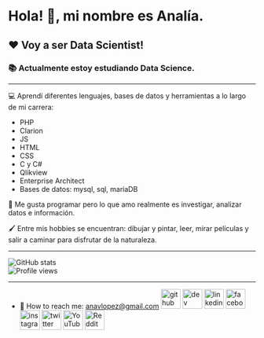 # Hola! 👋, mi nombre es Analía.

## ❤️ Voy a ser Data Scientist!

### 📚 Actualmente estoy estudiando Data Science.
---
💻 Aprendí diferentes lenguajes, bases de datos y herramientas a lo largo de mi carrera:
- PHP
- Clarion
- JS
- HTML
- CSS
- C y C#
- Qlikview
- Enterprise Architect
- Bases de datos: mysql, sql, mariaDB

💞 Me gusta programar pero lo que amo realmente es investigar, analizar datos e información.

🖌️ Entre mis hobbies se encuentran: dibujar y pintar, leer, mirar películas y salir a caminar para disfrutar de la naturaleza.

---

![GitHub stats](https://github-readme-stats.vercel.app/api?username=analialopezf&show_icons=true)  
![Profile views](https://gpvc.arturio.dev/analialopezf)  

---
- 📩 How to reach me: anavlopez@gmail.com 
[<img src='https://cdn.jsdelivr.net/npm/simple-icons@3.0.1/icons/github.svg' alt='github' height='40'>](https://github.com/analialopezf)  [<img src='https://cdn.jsdelivr.net/npm/simple-icons@3.0.1/icons/dev-dot-to.svg' alt='dev' height='40'>](https://dev.to/analialopezf)  [<img src='https://cdn.jsdelivr.net/npm/simple-icons@3.0.1/icons/linkedin.svg' alt='linkedin' height='40'>](https://www.linkedin.com/in/analialopezf/)  [<img src='https://cdn.jsdelivr.net/npm/simple-icons@3.0.1/icons/facebook.svg' alt='facebook' height='40'>](https://www.facebook.com/analialopezf)  [<img src='https://cdn.jsdelivr.net/npm/simple-icons@3.0.1/icons/instagram.svg' alt='instagram' height='40'>](https://www.instagram.com/analialopezf/)  [<img src='https://cdn.jsdelivr.net/npm/simple-icons@3.0.1/icons/twitter.svg' alt='twitter' height='40'>](https://twitter.com/analialopezf)  [<img src='https://cdn.jsdelivr.net/npm/simple-icons@3.0.1/icons/youtube.svg' alt='YouTube' height='40'>](https://www.youtube.com/channel/analialopezf)  [<img src='https://cdn.jsdelivr.net/npm/simple-icons@3.0.1/icons/reddit.svg' alt='Reddit' height='40'>](https://www.reddit.com/user/analialopezf)  
